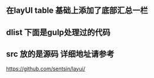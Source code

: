## 在layUI table 基础上添加了底部汇总一栏
## dlist 下面是gulp处理过的代码
## src 放的是源码 详细地址请参考
https://github.com/sentsin/layui/

